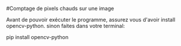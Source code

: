#Comptage de pixels chauds sur une image


Avant de pouvoir exécuter le programme,
assurez vous d'avoir install opencv-python.
sinon faites dans votre terminal: 

pip install opencv-python
